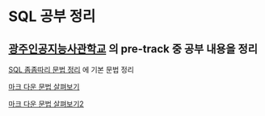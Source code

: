 # SQL 공부 정리

## [광주인공지능사관학교](https://gj-aischool.or.kr/) 의 pre-track 중 공부 내용을 정리

[SQL 좀좀따리 문법 정리](./grammar.sql) 에 기본 문법 정리

[마크 다운 문법 살펴보기](https://backendcode.tistory.com/165)

[마크 다운 문법 살펴보기2](https://docs.github.com/en/get-started/writing-on-github/getting-started-with-writing-and-formatting-on-github/basic-writing-and-formatting-syntax)
